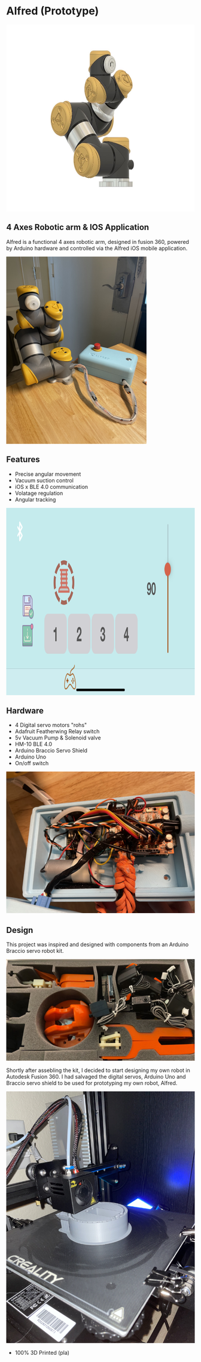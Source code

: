# Alfred (Prototype)
<p align="left"><img src="https://github.com/benreeps/Alfred/blob/main/images/2016F174-7206-43BF-87ED-AF440F93A055.JPG" height="500" align="center"></p>

## 4 Axes Robotic arm & IOS Application

Alfred is a functional 4 axes robotic arm, designed in fusion 360, powered by Arduino hardware and controlled via the Alfred iOS mobile application.

<p align="left"><img src="https://github.com/benreeps/Alfred/blob/main/images/IMG_7151.jpeg" height="500" align="center"></p>

## Features

- Precise angular movement 
- Vacuum suction control 
- iOS x BLE 4.0 communication 
- Volatage regulation 
- Angular tracking 

<p align="left"><img src="https://github.com/benreeps/Alfred/blob/main/images/IMG_7545.PNG" height="500" align="center"></p>

## Hardware
- 4 Digital servo motors "rohs"
- Adafruit Featherwing Relay switch
- 5v Vacuum Pump & Solenoid valve
- HM-10 BLE 4.0 
- Arduino Braccio Servo Shield 
- Arduino Uno 
- On/off switch 

<p align="left"><img src="https://github.com/benreeps/Alfred/blob/main/images/IMG_7150.jpeg"></p>

## Design 

This project was inspired and designed with components from an Arduino Braccio servo robot kit. 


<p align="left"><img src="https://github.com/benreeps/Alfred/blob/main/images/IMG_7553.JPG"></p>

Shortly after assebling the kit, I decided to start designing my own robot in Autodesk Fusion 360. I had salvaged the digital servos, Arduino Uno and Braccio servo shield to be used for prototyping my own robot, Alfred. 

<p align="left"><img src="https://github.com/benreeps/Alfred/blob/main/images/IMG_7004.jpeg"></p>

- 100% 3D Printed (pla) 
